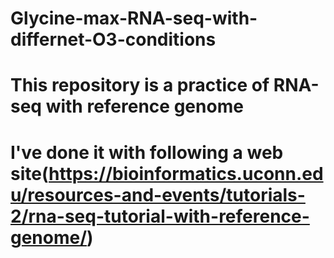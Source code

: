 # Glycine-max-RNA-seq-with-differnet-O3-conditions

# This repository is a practice of RNA-seq with reference genome
# I've done it with following a web site(https://bioinformatics.uconn.edu/resources-and-events/tutorials-2/rna-seq-tutorial-with-reference-genome/)
